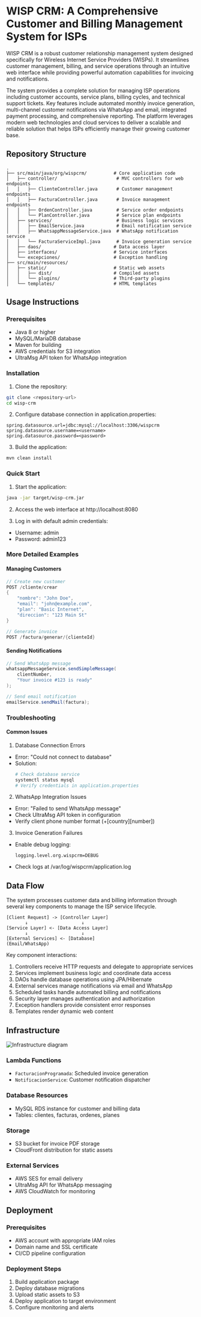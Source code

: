 # WISP CRM: A Comprehensive Customer and Billing Management System for ISPs

WISP CRM is a robust customer relationship management system designed specifically for Wireless Internet Service Providers (WISPs). It streamlines customer management, billing, and service operations through an intuitive web interface while providing powerful automation capabilities for invoicing and notifications.

The system provides a complete solution for managing ISP operations including customer accounts, service plans, billing cycles, and technical support tickets. Key features include automated monthly invoice generation, multi-channel customer notifications via WhatsApp and email, integrated payment processing, and comprehensive reporting. The platform leverages modern web technologies and cloud services to deliver a scalable and reliable solution that helps ISPs efficiently manage their growing customer base.

## Repository Structure
```
.
├── src/main/java/org/wispcrm/          # Core application code
│   ├── controller/                      # MVC controllers for web endpoints
│   │   ├── ClienteController.java       # Customer management endpoints
│   │   ├── FacturaController.java       # Invoice management endpoints
│   │   ├── OrdenController.java         # Service order endpoints
│   │   └── PlanController.java          # Service plan endpoints
│   ├── services/                        # Business logic services
│   │   ├── EmailService.java            # Email notification service
│   │   ├── WhatsappMessageService.java  # WhatsApp notification service
│   │   └── FacturaServiceImpl.java      # Invoice generation service
│   ├── daos/                           # Data access layer
│   ├── interfaces/                     # Service interfaces
│   └── excepciones/                    # Exception handling
├── src/main/resources/
│   ├── static/                         # Static web assets
│   │   ├── dist/                       # Compiled assets
│   │   └── plugins/                    # Third-party plugins
│   └── templates/                      # HTML templates
```

## Usage Instructions

### Prerequisites
- Java 8 or higher
- MySQL/MariaDB database
- Maven for building
- AWS credentials for S3 integration
- UltraMsg API token for WhatsApp integration

### Installation

1. Clone the repository:
```bash
git clone <repository-url>
cd wisp-crm
```

2. Configure database connection in application.properties:
```properties
spring.datasource.url=jdbc:mysql://localhost:3306/wispcrm
spring.datasource.username=<username>
spring.datasource.password=<password>
```

3. Build the application:
```bash
mvn clean install
```

### Quick Start

1. Start the application:
```bash
java -jar target/wisp-crm.jar
```

2. Access the web interface at http://localhost:8080

3. Log in with default admin credentials:
- Username: admin
- Password: admin123

### More Detailed Examples

#### Managing Customers
```java
// Create new customer
POST /cliente/crear
{
    "nombre": "John Doe",
    "email": "john@example.com",
    "plan": "Basic Internet",
    "direccion": "123 Main St"
}

// Generate invoice
POST /factura/generar/{clienteId}
```

#### Sending Notifications
```java
// Send WhatsApp message
whatsappMessageService.sendSimpleMessage(
    clientNumber,
    "Your invoice #123 is ready"
);

// Send email notification
emailService.sendMail(factura);
```

### Troubleshooting

#### Common Issues

1. Database Connection Errors
- Error: "Could not connect to database"
- Solution: 
  ```bash
  # Check database service
  systemctl status mysql
  # Verify credentials in application.properties
  ```

2. WhatsApp Integration Issues
- Error: "Failed to send WhatsApp message"
- Check UltraMsg API token in configuration
- Verify client phone number format (+[country][number])

3. Invoice Generation Failures
- Enable debug logging:
  ```properties
  logging.level.org.wispcrm=DEBUG
  ```
- Check logs at /var/log/wispcrm/application.log

## Data Flow

The system processes customer data and billing information through several key components to manage the ISP service lifecycle.

```ascii
[Client Request] -> [Controller Layer]
       ↓                    ↓
[Service Layer] <- [Data Access Layer]
       ↓                    ↓
[External Services] <- [Database]
(Email/WhatsApp)
```

Key component interactions:
1. Controllers receive HTTP requests and delegate to appropriate services
2. Services implement business logic and coordinate data access
3. DAOs handle database operations using JPA/Hibernate
4. External services manage notifications via email and WhatsApp
5. Scheduled tasks handle automated billing and notifications
6. Security layer manages authentication and authorization
7. Exception handlers provide consistent error responses
8. Templates render dynamic web content

## Infrastructure

![Infrastructure diagram](./docs/infra.svg)

### Lambda Functions
- `FacturacionProgramada`: Scheduled invoice generation
- `NotificacionService`: Customer notification dispatcher

### Database Resources
- MySQL RDS instance for customer and billing data
- Tables: clientes, facturas, ordenes, planes

### Storage
- S3 bucket for invoice PDF storage
- CloudFront distribution for static assets

### External Services
- AWS SES for email delivery
- UltraMsg API for WhatsApp messaging
- AWS CloudWatch for monitoring

## Deployment

### Prerequisites
- AWS account with appropriate IAM roles
- Domain name and SSL certificate
- CI/CD pipeline configuration

### Deployment Steps
1. Build application package
2. Deploy database migrations
3. Upload static assets to S3
4. Deploy application to target environment
5. Configure monitoring and alerts